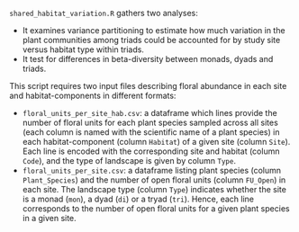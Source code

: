 `shared_habitat_variation.R` gathers two analyses:
* It examines variance partitioning to estimate how much variation in the plant communities among triads could be accounted for by study site versus habitat type within triads.
* It test for differences in beta-diversity between monads, dyads and triads.

This script requires two input files describing floral abundance in each site and habitat-components in different formats:
* `floral_units_per_site_hab.csv`: a dataframe which lines provide the number of floral units for each plant species sampled across all sites (each column is named with the scientific name of a plant species) in each habitat-component (column `Habitat`) of a given site (column `Site`). Each line is encoded with the corresponding site and habitat (column `Code`), and the type of landscape is given by column `Type`.
* `floral_units_per_site.csv`: a dataframe listing plant species (column `Plant_Species`) and the number of open floral units (column `FU_Open`) in each site. The landscape type (column `Type`) indicates whether the site is a monad (`mon`), a dyad (`di`) or a tryad (`tri`). Hence, each line corresponds to the number of open floral units for a given plant species in a given site.
